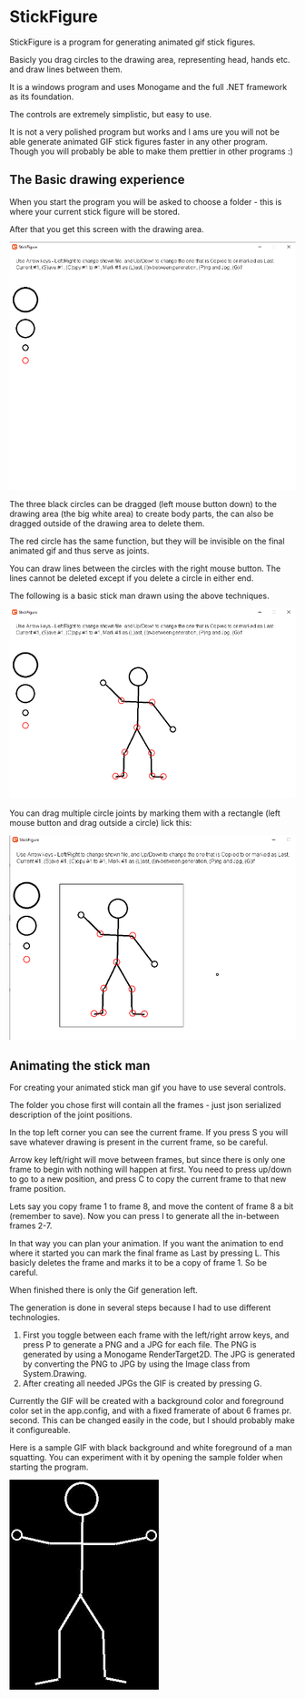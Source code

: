 # StickFigure

StickFigure is a program for generating animated gif stick figures. 

Basicly you drag circles to the drawing area, representing head, hands etc. and draw lines between them.

It is a windows program and uses Monogame and the full .NET framework as its foundation.

The controls are extremely simplistic, but easy to use.

It is not a very polished program but works and I ams ure you will not be able generate animated GIF stick figures faster in any other program. Though you will probably be able to make them prettier in other programs :)

## The Basic drawing experience

When you start the program you will be asked to choose a folder - this is where your current stick figure will be stored.

After that you get this screen with the drawing area.

![Basic drawing area](Images\draw1.png)

The three black circles can be dragged (left mouse button down) to the drawing area (the big white area) to create body parts, the can also be dragged outside of the drawing area to delete them.

The red circle has the same function, but they will be invisible on the final animated gif and thus serve as joints.

You can draw lines between the circles with the right mouse button. The lines cannot be deleted except if you delete a circle in either end.

The following is a basic stick man drawn using the above techniques.

![First Stick man](Images\draw2.png)

You can drag multiple circle joints by marking them with a rectangle (left mouse button and drag outside a circle) lick this:

![First Stick man moved](Images\draw3.png)

## Animating the stick man

For creating your animated stick man gif you have to use several controls.

The folder you chose first will contain all the frames - just json serialized description of the joint positions.

In the top left corner you can see the current frame. If you press S you will save whatever drawing is present in the current frame, so be careful.

Arrow key left/right will move between frames, but since there is only one frame to begin with nothing will happen at first. You need to press up/down to go to a new position, and press C to copy the current frame to that new frame position.

Lets say you copy frame 1 to frame 8, and move the content of frame 8 a bit (remember to save). Now you can press I to generate all the in-between frames 2-7.

In that way you can plan your animation. If you want the animation to end where it started you can mark the final frame as Last by pressing L. This basicly deletes the frame and marks it to be a copy of frame 1. So be careful.

When finished there is only the Gif generation left.

The generation is done in several steps because I had to use different technologies.

1. First you toggle between each frame with the left/right arrow keys, and press P to generate a PNG and a JPG for each file. The PNG is generated by using a Monogame RenderTarget2D. The JPG is generated by converting the PNG to JPG by using the Image class from System.Drawing.
2. After creating all needed JPGs the GIF is created by pressing G. 

Currently the GIF will be created with a background color and foreground color set in the app.config, and with a fixed framerate of about 6 frames pr. second. This can be changed easily in the code, but I should probably make it configureable.

Here is a sample GIF with black background and white foreground of a man squatting. You can experiment with it by opening the sample folder when starting the program.

![Squatting man](Images\draw4.gif)





